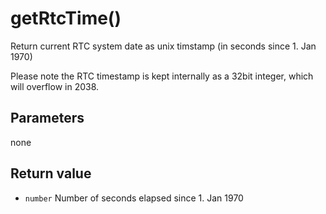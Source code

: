 # getRtcTime()

Return current RTC system date as unix timstamp (in seconds since 1. Jan 1970)

Please note the RTC timestamp is kept internally as a 32bit integer, which will overflow in 2038.

## Parameters

none

## Return value

* `number` Number of seconds elapsed since 1. Jan 1970
